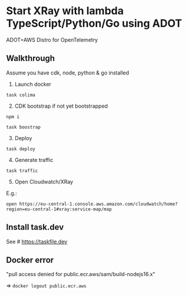 # Start XRay with lambda TypeScript/Python/Go using ADOT  

ADOT=AWS Distro for OpenTelemetry

## Walkthrough

Assume you have cdk, node, python & go installed


1) Launch docker 

`task colima`

2) CDK bootstrap if not yet bootstrapped

`npm i`

`task boostrap`

3) Deploy

`task deploy`

4) Generate traffic

`task traffic`

5) Open Cloudwatch/XRay

E.g.:

`open https://eu-central-1.console.aws.amazon.com/cloudwatch/home?region=eu-central-1#xray:service-map/map`


## Install task.dev 

See # https://taskfile.dev


## Docker error

"pull access denied for public.ecr.aws/sam/build-nodejs16.x"

=> `docker logout public.ecr.aws`